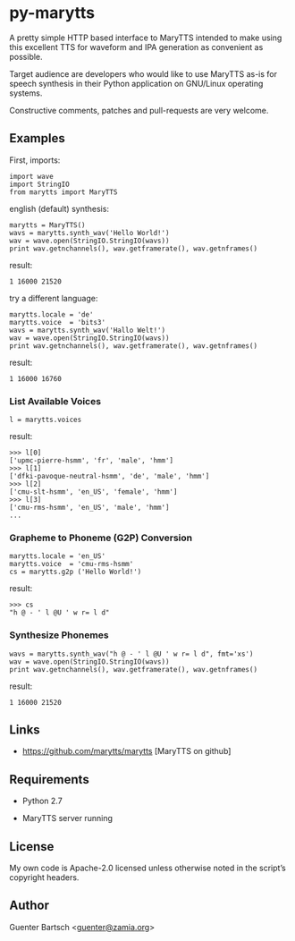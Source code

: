 py-marytts
==========

A pretty simple HTTP based interface to MaryTTS intended to make using
this excellent TTS for waveform and IPA generation as convenient as
possible.

Target audience are developers who would like to use MaryTTS as-is for
speech synthesis in their Python application on GNU/Linux operating
systems.

Constructive comments, patches and pull-requests are very welcome.

Examples
--------

First, imports:

    import wave
    import StringIO
    from marytts import MaryTTS

english (default) synthesis:

    marytts = MaryTTS()
    wavs = marytts.synth_wav('Hello World!')
    wav = wave.open(StringIO.StringIO(wavs))
    print wav.getnchannels(), wav.getframerate(), wav.getnframes()

result:

    1 16000 21520

try a different language:

    marytts.locale = 'de'
    marytts.voice  = 'bits3'
    wavs = marytts.synth_wav('Hallo Welt!')
    wav = wave.open(StringIO.StringIO(wavs))
    print wav.getnchannels(), wav.getframerate(), wav.getnframes()

result:

    1 16000 16760

### List Available Voices

    l = marytts.voices

result:

    >>> l[0]
    ['upmc-pierre-hsmm', 'fr', 'male', 'hmm']
    >>> l[1]
    ['dfki-pavoque-neutral-hsmm', 'de', 'male', 'hmm']
    >>> l[2]
    ['cmu-slt-hsmm', 'en_US', 'female', 'hmm']
    >>> l[3]
    ['cmu-rms-hsmm', 'en_US', 'male', 'hmm']
    ...

### Grapheme to Phoneme (G2P) Conversion

    marytts.locale = 'en_US'
    marytts.voice  = 'cmu-rms-hsmm'
    cs = marytts.g2p ('Hello World!')

result:

    >>> cs
    "h @ - ' l @U ' w r= l d"

### Synthesize Phonemes

    wavs = marytts.synth_wav("h @ - ' l @U ' w r= l d", fmt='xs')
    wav = wave.open(StringIO.StringIO(wavs))
    print wav.getnchannels(), wav.getframerate(), wav.getnframes()

result:

    1 16000 21520

Links
-----

-   <https://github.com/marytts/marytts> [MaryTTS on github]

Requirements
------------

-   Python 2.7

-   MaryTTS server running

License
-------

My own code is Apache-2.0 licensed unless otherwise noted in the
script’s copyright headers.

Author
------

Guenter Bartsch \<<guenter@zamia.org>\>
